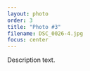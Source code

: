 ```yaml
---
layout: photo
order: 3
title: "Photo #3"
filename: DSC_0026-4.jpg
focus: center
---
```


Description text.